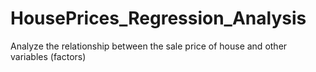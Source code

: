 # HousePrices_Regression_Analysis
Analyze the relationship between the sale price of house and other variables (factors)

